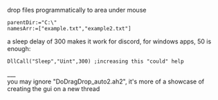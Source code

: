 drop files programmatically to area under mouse

```ahk
parentDir:="C:\"
namesArr:=["example.txt","example2.txt"]
```

a sleep delay of 300 makes it work for discord, for windows apps, 50 is enough:
```ahk
DllCall("Sleep","Uint",300) ;increasing this "could" help
```
\_\_\_<br>
you may ignore "DoDragDrop_auto2.ah2", it's more of a showcase of creating the gui on a new thread